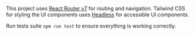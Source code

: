 This project uses [React Router v7](https://reactrouter.com/home) for routing and navigation.
Tailwind CSS for styling the UI components uses [Headless](https://headlessui.com) for accessible UI components.

Run tests suite `npm run test` to ensure everything is working correctly.
